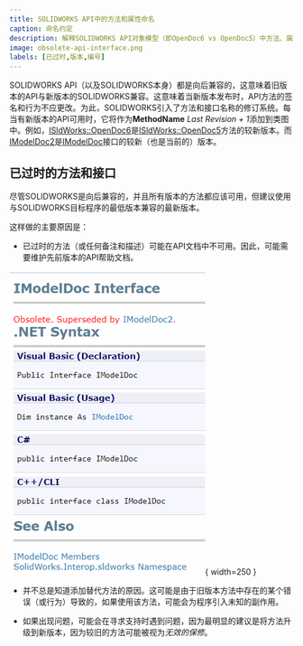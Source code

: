 ```yaml
---
title: SOLIDWORKS API中的方法和属性命名
caption: 命名约定
description: 解释SOLIDWORKS API对象模型（即OpenDoc6 vs OpenDoc5）中方法、属性和接口的命名约定
image: obsolete-api-interface.png
labels: [已过时,版本,编号]
---
```


SOLIDWORKS API（以及SOLIDWORKS本身）都是向后兼容的，这意味着旧版本的API与新版本的SOLIDWORKS兼容。这意味着当新版本发布时，API方法的签名和行为不应更改。为此，SOLIDWORKS引入了方法和接口名称的修订系统。每当有新版本的API可用时，它将作为**MethodName** *Last Revision + 1*添加到类图中。例如，[ISldWorks::OpenDoc6](https://help.solidworks.com/2018/english/api/sldworksapi/solidworks.interop.sldworks~solidworks.interop.sldworks.isldworks~opendoc6.html)是[ISldWorks::OpenDoc5](https://help.solidworks.com/2018/english/api/sldworksapi/solidworks.interop.sldworks~solidworks.interop.sldworks.isldworks~opendoc5.html)方法的较新版本。而[IModelDoc2](https://help.solidworks.com/2018/english/api/sldworksapi/SolidWorks.Interop.sldworks~SolidWorks.Interop.sldworks.IModelDoc2.html)是[IModelDoc](https://help.solidworks.com/2018/english/api/sldworksapi/SolidWorks.Interop.sldworks~SolidWorks.Interop.sldworks.IModelDoc.html)接口的较新（也是当前的）版本。

## 已过时的方法和接口

尽管SOLIDWORKS是向后兼容的，并且所有版本的方法都应该可用，但建议使用与SOLIDWORKS目标程序的最低版本兼容的最新版本。

这样做的主要原因是：

* 已过时的方法（或任何备注和描述）可能在API文档中不可用。因此，可能需要维护先前版本的API帮助文档。

![已过时的IModelDoc API接口](obsolete-api-interface.png){ width=250 }

* 并不总是知道添加替代方法的原因。这可能是由于旧版本方法中存在的某个错误（或行为）导致的，如果使用该方法，可能会为程序引入未知的副作用。

* 如果出现问题，可能会在寻求支持时遇到问题，因为最明显的建议是将方法升级到新版本，因为较旧的方法可能被视为*无效的保修*。